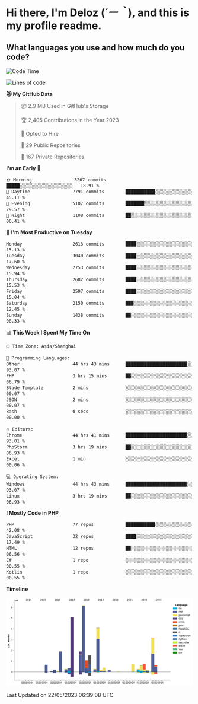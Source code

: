 # **Hi there, I'm Deloz (*´ー｀*), and this is my profile readme.**

## **What languages you use and how much do you code?**

<!--START_SECTION:waka-->
![Code Time](http://img.shields.io/badge/Code%20Time-1%2C498%20hrs%202%20mins-blue)

![Lines of code](https://img.shields.io/badge/From%20Hello%20World%20I%27ve%20Written-30.7%20million%20lines%20of%20code-blue)

**🐱 My GitHub Data** 

> 📦 2.9 MB Used in GitHub's Storage 
 > 
> 🏆 2,405 Contributions in the Year 2023
 > 
> 💼 Opted to Hire
 > 
> 📜 29 Public Repositories 
 > 
> 🔑 167 Private Repositories 
 > 
**I'm an Early 🐤** 

```text
🌞 Morning                3267 commits        █████░░░░░░░░░░░░░░░░░░░░   18.91 % 
🌆 Daytime                7791 commits        ███████████░░░░░░░░░░░░░░   45.11 % 
🌃 Evening                5107 commits        ███████░░░░░░░░░░░░░░░░░░   29.57 % 
🌙 Night                  1108 commits        ██░░░░░░░░░░░░░░░░░░░░░░░   06.41 % 
```
📅 **I'm Most Productive on Tuesday** 

```text
Monday                   2613 commits        ████░░░░░░░░░░░░░░░░░░░░░   15.13 % 
Tuesday                  3040 commits        ████░░░░░░░░░░░░░░░░░░░░░   17.60 % 
Wednesday                2753 commits        ████░░░░░░░░░░░░░░░░░░░░░   15.94 % 
Thursday                 2682 commits        ████░░░░░░░░░░░░░░░░░░░░░   15.53 % 
Friday                   2597 commits        ████░░░░░░░░░░░░░░░░░░░░░   15.04 % 
Saturday                 2150 commits        ███░░░░░░░░░░░░░░░░░░░░░░   12.45 % 
Sunday                   1438 commits        ██░░░░░░░░░░░░░░░░░░░░░░░   08.33 % 
```


📊 **This Week I Spent My Time On** 

```text
🕑︎ Time Zone: Asia/Shanghai

💬 Programming Languages: 
Other                    44 hrs 43 mins      ███████████████████████░░   93.07 % 
PHP                      3 hrs 15 mins       ██░░░░░░░░░░░░░░░░░░░░░░░   06.79 % 
Blade Template           2 mins              ░░░░░░░░░░░░░░░░░░░░░░░░░   00.07 % 
JSON                     2 mins              ░░░░░░░░░░░░░░░░░░░░░░░░░   00.07 % 
Bash                     0 secs              ░░░░░░░░░░░░░░░░░░░░░░░░░   00.00 % 

🔥 Editors: 
Chrome                   44 hrs 41 mins      ███████████████████████░░   93.01 % 
PhpStorm                 3 hrs 19 mins       ██░░░░░░░░░░░░░░░░░░░░░░░   06.93 % 
Excel                    1 min               ░░░░░░░░░░░░░░░░░░░░░░░░░   00.06 % 

💻 Operating System: 
Windows                  44 hrs 43 mins      ███████████████████████░░   93.07 % 
Linux                    3 hrs 19 mins       ██░░░░░░░░░░░░░░░░░░░░░░░   06.93 % 
```

**I Mostly Code in PHP** 

```text
PHP                      77 repos            ███████████░░░░░░░░░░░░░░   42.08 % 
JavaScript               32 repos            ████░░░░░░░░░░░░░░░░░░░░░   17.49 % 
HTML                     12 repos            ██░░░░░░░░░░░░░░░░░░░░░░░   06.56 % 
C#                       1 repo              ░░░░░░░░░░░░░░░░░░░░░░░░░   00.55 % 
Kotlin                   1 repo              ░░░░░░░░░░░░░░░░░░░░░░░░░   00.55 % 
```



**Timeline**

![Lines of Code chart](https://raw.githubusercontent.com/deloz/deloz/main/assets/bar_graph.png)


 Last Updated on 22/05/2023 06:39:08 UTC
<!--END_SECTION:waka-->
